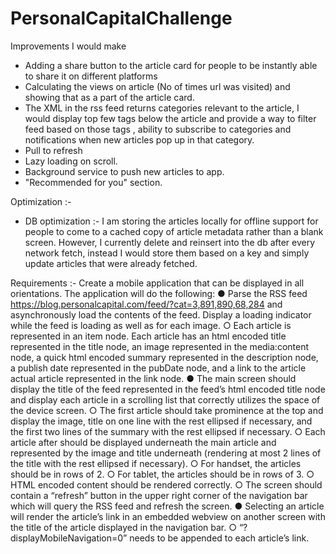 # PersonalCapitalChallenge
Improvements I would make
* Adding a share button to the article card for people to be instantly able to share it on different platforms
* Calculating the views on article (No of times url was visited) and showing that as a part of the article card.
* The XML in the rss feed returns categories relevant to the article, I would display top few tags below the article and provide a way to filter feed based on those tags , ability to subscribe to categories and notifications when new articles pop up in that category.
* Pull to refresh
* Lazy loading on scroll.
* Background service to push new articles to app.
* "Recommended for you" section.


Optimization :-
* DB optimization :- I am storing the articles locally for offline support for people to come to a cached copy of article metadata rather than a blank screen. However, I currently delete and reinsert into the db after every network fetch, instead I would store them based on a key and simply update articles that were already fetched.


Requirements :- Create a mobile application that can be displayed in all orientations. The application will do the following: ● Parse the RSS feed https://blog.personalcapital.com/feed/?cat=3,891,890,68,284 and asynchronously load the contents of the feed. Display a loading indicator while the feed is loading as well as for each image. ○ Each article is represented in an item node. Each article has an html encoded title represented in the title node, an image represented in the media:content node, a quick html encoded summary represented in the description node, a publish date represented in the pubDate node, and a link to the article actual article represented in the link node.
● The main screen should display the title of the feed represented in the feed’s html encoded title node and display each article in a scrolling list that correctly utilizes the space of the device screen. ○ The first article should take prominence at the top and display the image, title on one line with the rest ellipsed if necessary, and the first two lines of the summary with the rest ellipsed if necessary. ○ Each article after should be displayed underneath the main article and represented by the image and title underneath (rendering at most 2 lines of the title with the rest ellipsed if necessary). ○ For handset, the articles should be in rows of 2. ○ For tablet, the articles should be in rows of 3. ○ HTML encoded content should be rendered correctly. ○ The screen should contain a “refresh” button in the upper right corner of the navigation bar which will query the RSS feed and refresh the screen. ● Selecting an article will render the article’s link in an embedded webview on another screen with the title of the article displayed in the navigation bar. ○ “?displayMobileNavigation=0” needs to be appended to each article’s link.
